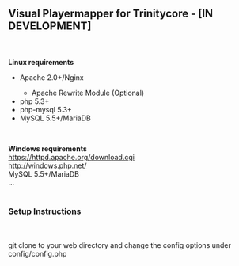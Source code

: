 <H2>Visual Playermapper for Trinitycore - [IN DEVELOPMENT]</H2>
<br>
<br>
<b>Linux requirements</b>
<ul>
<li>Apache 2.0+/Nginx</li>
<ul><li>Apache Rewrite Module (Optional)</li></ul>
<li>php 5.3+</li>
<li>php-mysql 5.3+</li>
<li>MySQL 5.5+/MariaDB</li>
</ul>

<br>

<b>Windows requirements</b>
<br>https://httpd.apache.org/download.cgi
<br>http://windows.php.net/
<br>MySQL 5.5+/MariaDB
<br>...
<br>
<br>
<h3>Setup Instructions</h3>
<br>
<br>
git clone to your web directory and change the config options under config/config.php

